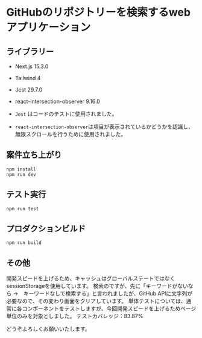 # GitHubのリポジトリーを検索するwebアプリケーション

## ライブラリー

- Next.js 15.3.0
- Tailwind 4
- Jest 29.7.0
- react-intersection-observer 9.16.0

- `Jest` はコードのテストに使用されました。
- `react-intersection-observer`は項目が表示されているかどうかを認識し、無限スクロールを行うために使用されました。

## 案件立ち上がり
```
npm install
npm run dev
```

## テスト実行
```
npm run test
```

## プロダクションビルド
```
npm run build
```

## その他
開発スピードを上げるため、キャッシュはグローバルステートではなくsessionStorageを使用しています。
検索のですが、先に「キーワードがないなら →　キーワードなしで検索する」と言われましたが、GitHub APIに文字列が必要なので、その変わり画面をクリアしています。
単体テストについては、通常に各コンポーネントをテストしますが、今回開発スピードを上げるためページ単位のみを対象としました。
テストカバレッジ：83.87%

どうぞよろしくお願いいたします。
